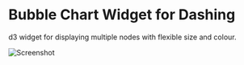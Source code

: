 # Bubble Chart Widget for Dashing

d3 widget for displaying multiple nodes with flexible size and colour.

![Screenshot](http://i.imgur.com/clbDSEz.png)
